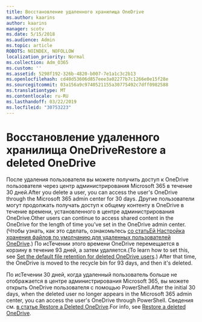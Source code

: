 ```yaml
---
title: Восстановление удаленного хранилища OneDrive
ms.author: kaarins
author: kaarins
manager: scotv
ms.date: 5/15/2018
ms.audience: Admin
ms.topic: article
ROBOTS: NOINDEX, NOFOLLOW
localization_priority: Normal
ms.collection: Adm_O365
ms.custom: ''
ms.assetid: 5298f192-326b-4820-b007-7e1a1c3c2b13
ms.openlocfilehash: cd40d53606d857eee3a02277b7c1266e0e15f28e
ms.sourcegitcommit: 03a156a9c9740521155a30775492c7dff0982588
ms.translationtype: MT
ms.contentlocale: ru-RU
ms.lasthandoff: 03/22/2019
ms.locfileid: "30753223"
---
```

# <a name="restore-a-deleted-onedrive"></a><span data-ttu-id="77b8d-102">Восстановление удаленного хранилища OneDrive</span><span class="sxs-lookup"><span data-stu-id="77b8d-102">Restore a deleted OneDrive</span></span>

<span data-ttu-id="77b8d-103">После удаления пользователя вы можете получить доступ к OneDrive пользователя через центр администрирования Microsoft 365 в течение 30 дней.</span><span class="sxs-lookup"><span data-stu-id="77b8d-103">After you delete a user, you can access the user's OneDrive through the Microsoft 365 admin center for 30 days.</span></span> <span data-ttu-id="77b8d-104">Другие пользователи могут продолжать получать доступ к общему контенту в OneDrive в течение времени, установленного в центре администрирования OneDrive.</span><span class="sxs-lookup"><span data-stu-id="77b8d-104">Other users can continue to access shared content in the OneDrive for the length of time you've set in the OneDrive admin center.</span></span> <span data-ttu-id="77b8d-105">(Чтобы узнать, как это сделать, ознакомьтесь [со статьЕй Настройка хранения файлов по умолчанию для удаленных пользователей OneDrive](https://go.microsoft.com/fwlink/?linkid=874267).) По исТечении этого времени OneDrive перемещается в корзину в течение 93 дней, а затем удаляется.</span><span class="sxs-lookup"><span data-stu-id="77b8d-105">(To learn how to set this, see [Set the default file retention for deleted OneDrive users](https://go.microsoft.com/fwlink/?linkid=874267).) After that time, the OneDrive is moved to the recycle bin for 93 days, and then it's deleted.</span></span>
  
<span data-ttu-id="77b8d-106">По исТечении 30 дней, когда удаленный пользователь больше не отображается в центре администрирования Microsoft 365, вы можете открыть OneDrive пользователя с помощью PowerShell.</span><span class="sxs-lookup"><span data-stu-id="77b8d-106">After the initial 30 days, when the deleted user no longer appears in the Microsoft 365 admin center, you can access the user's OneDrive through PowerShell.</span></span> <span data-ttu-id="77b8d-107">Сведения см. [в статье Restore a Deleted OneDrive](https://go.microsoft.com/fwlink/?linkid=874269).</span><span class="sxs-lookup"><span data-stu-id="77b8d-107">For info, see [Restore a deleted OneDrive](https://go.microsoft.com/fwlink/?linkid=874269).</span></span>
  

